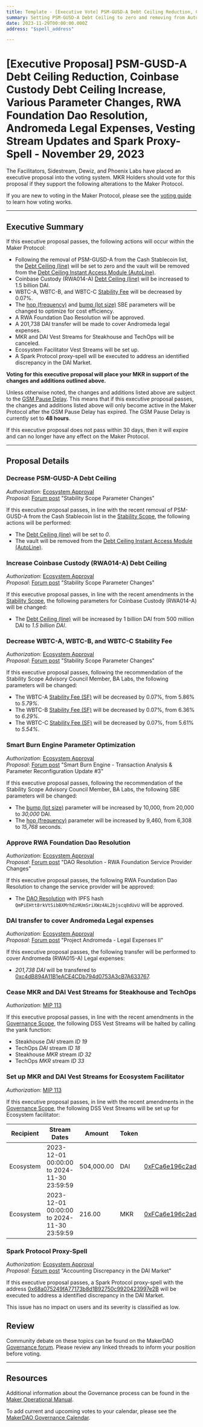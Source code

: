 ```yaml
---
title: Template - [Executive Vote] PSM-GUSD-A Debt Ceiling Reduction, Coinbase Custody Debt Ceiling Increase, Various Parameter Changes, RWA Foundation Dao Resolution, Andromeda Legal Expenses, Vesting Stream Updates and Spark Proxy-Spell - November 29, 2023
summary: Setting PSM-GUSD-A Debt Ceiling to zero and removing from AutoLine, Coinbase Custody (RWA014-A) Debt Ceiling increase, WBTC-A, WBTC-B, and WBTC-C Stability Fee changes, SBE parameter changes, RWA Foundation Dao Resolution, Andromeda Legal Expenses, Cancel Vesting Streams for Steakhouse and TechOps, Set up Ecosystem Facilitator Vesting Streams and Spark proxy-spell
date: 2023-11-29T00:00:00.000Z
address: "$spell_address"

---
```

# [Executive Proposal] PSM-GUSD-A Debt Ceiling Reduction, Coinbase Custody Debt Ceiling Increase, Various Parameter Changes, RWA Foundation Dao Resolution, Andromeda Legal Expenses, Vesting Stream Updates and Spark Proxy-Spell - November 29, 2023

The Facilitators, Sidestream, Dewiz, and Phoenix Labs have placed an executive proposal into the voting system. MKR Holders should vote for this proposal if they support the following alterations to the Maker Protocol.

If you are new to voting in the Maker Protocol, please see the [voting guide](https://manual.makerdao.com/governance/voting-in-makerdao/on-chain-governance) to learn how voting works.

---

## Executive Summary
	
If this executive proposal passes, the following actions will occur within the Maker Protocol:
- Following the removal of PSM-GUSD-A from the Cash Stablecoin list, the [Debt Ceiling (line)](https://manual.makerdao.com/parameter-index/vault-risk/param-debt-ceiling) will be set to zero and the vault will be removed from the [Debt Ceiling Instant Access Module (AutoLine)](https://manual.makerdao.com/module-index/module-dciam).
- Coinbase Custody (RWA014-A) [Debt Ceiling (line)](https://manual.makerdao.com/parameter-index/vault-risk/param-debt-ceiling) will be increased to 1.5 billion DAI.
- WBTC-A, WBTC-B, and WBTC-C [Stability Fee](https://manual.makerdao.com/parameter-index/vault-risk/param-stability-fee) will be decreased by 0.07%.
- The [hop (frequency)](https://mips.makerdao.com/mips/details/MIP104#9-1-3-1) and [bump (lot size)](https://mips.makerdao.com/mips/details/MIP104#9-1-3-3) SBE parameters will be changed to optimize for cost efficiency.
- A RWA Foundation Dao Resolution will be approved.
- A 201,738 DAI transfer will be made to cover Andromeda legal expenses.
- MKR and DAI Vest Streams for Steakhouse and TechOps will be canceled.
- Ecosystem Facilitator Vest Streams will be set up.
- A Spark Protocol proxy-spell will be executed to address an identified discrepancy in the DAI Market.


**Voting for this executive proposal will place your MKR in support of the changes and additions outlined above.**

Unless otherwise noted, the changes and additions listed above are subject to the [GSM Pause Delay](https://manual.makerdao.com/parameter-index/core/param-gsm-pause-delay). This means that if this executive proposal passes, the changes and additions listed above will only become active in the Maker Protocol after the GSM Pause Delay has expired. The GSM Pause Delay is currently set to **48 hours**.

If this executive proposal does not pass within 30 days, then it will expire and can no longer have any effect on the Maker Protocol.

---

## Proposal Details

### Decrease PSM-GUSD-A Debt Ceiling

*Authorization*: [Ecosystem Approval](http://forum.makerdao.com/t/stability-scope-parameter-changes-7/22882/2)\
*Proposal*: [Forum post](https://forum.makerdao.com/t/stability-scope-parameter-changes-7/22882#reduce-psm-gusd-a-debt-ceiling-8) "Stability Scope Parameter Changes"

If this executive proposal passes, in line with the recent removal of PSM-GUSD-A from the Cash Stablecoin list in the [Stability Scope](https://mips.makerdao.com/mips/details/MIP104#7-2-1-3-1a), the following actions will be performed:

- The [Debt Ceiling (line)](https://manual.makerdao.com/parameter-index/vault-risk/param-debt-ceiling) will be set to *0*.
- The vault will be removed from the [Debt Ceiling Instant Access Module (AutoLine)](https://manual.makerdao.com/module-index/module-dciam).


### Increase Coinbase Custody (RWA014-A) Debt Ceiling

*Authorization*: [Ecosystem Approval](http://forum.makerdao.com/t/stability-scope-parameter-changes-7/22882/2)\
*Proposal*: [Forum post](https://forum.makerdao.com/t/stability-scope-parameter-changes-7/22882#increase-rwa014-a-coinbase-custody-debt-ceiling-9) "Stability Scope Parameter Changes"

If this executive proposal passes, in line with the recent amendments in the [Stability Scope](https://mips.makerdao.com/mips/details/MIP104#7-2-1-3-1a), the following parameters for Coinbase Custody (RWA014-A) will be changed:

- The [Debt Ceiling (line)](https://manual.makerdao.com/parameter-index/vault-risk/param-debt-ceiling) will be increased by 1 billion DAI from 500 million DAI to *1.5 billion DAI*.


### Decrease WBTC-A, WBTC-B, and WBTC-C Stability Fee

*Authorization*: [Ecosystem Approval](http://forum.makerdao.com/t/stability-scope-parameter-changes-7/22882/2)\
*Proposal*: [Forum post](https://forum.makerdao.com/t/stability-scope-parameter-changes-7/22882#stability-feehttpsmanualmakerdaocomparameter-indexvault-riskparam-stability-fee-changes-7) "Stability Scope Parameter Changes"

If this executive proposal passes, following the recommendation of the Stability Scope Advisory Council Member, BA Labs, the following parameters will be changed:

- The WBTC-A [Stability Fee (SF)](https://manual.makerdao.com/parameter-index/vault-risk/param-stability-fee) will be decreased by 0.07%, from 5.86% to *5.79%*.
- The WBTC-B [Stability Fee (SF)](https://manual.makerdao.com/parameter-index/vault-risk/param-stability-fee) will be decreased by 0.07%, from 6.36% to *6.29%*.
- The WBTC-C [Stability Fee (SF)](https://manual.makerdao.com/parameter-index/vault-risk/param-stability-fee) will be decreased by 0.07%, from 5.61% to *5.54%*.


### Smart Burn Engine Parameter Optimization

*Authorization*: [Ecosystem Approval](https://forum.makerdao.com/t/smart-burn-engine-transaction-analysis-parameter-reconfiguration-update-3/22876/2)\
*Proposal*: [Forum post](https://forum.makerdao.com/t/smart-burn-engine-transaction-analysis-parameter-reconfiguration-update-3/22876) "Smart Burn Engine - Transaction Analysis & Parameter Reconfiguration Update #3"

If this executive proposal passes, following the recommendation of the Stability Scope Advisory Council Member, BA Labs, the following SBE parameters will be changed:

- The [bump (lot size)](https://mips.makerdao.com/mips/details/MIP104#9-1-3-3) parameter will be increased by 10,000, from 20,000 to *30,000* DAI.
- The [hop (frequency)](https://mips.makerdao.com/mips/details/MIP104#9-1-3-1) parameter will be increased by 9,460, from 6,308 to *15,768* seconds.


### Approve RWA Foundation Dao Resolution

*Authorization*: [Ecosystem Approval](https://forum.makerdao.com/t/dao-resolution-rwa-foundation-service-provider-changes/22866/2)\
*Proposal*: [Forum post](https://forum.makerdao.com/t/dao-resolution-rwa-foundation-service-provider-changes/22866) "DAO Resolution - RWA Foundation Service Provider Changes"

If this executive proposal passes, the following RWA Foundation Dao Resolution to change the service provider will be approved:

- The [DAO Resolution](https://gateway.pinata.cloud/ipfs/QmPiEHtt8rkVtSibBXMrhEzHUmSriXWz4AL2bjscq8dUvU) with IPFS hash `QmPiEHtt8rkVtSibBXMrhEzHUmSriXWz4AL2bjscq8dUvU` will be approved.


### DAI transfer to cover Andromeda Legal expenses

*Authorization*: [Ecosystem Approval](https://forum.makerdao.com/t/project-andromeda-legal-expenses-ii/22577/4)\
*Proposal*: [Forum post](https://forum.makerdao.com/t/project-andromeda-legal-expenses-ii/22577) "Project Andromeda - Legal Expenses II"

If this executive proposal passes, the following transfer will be performed to cover Andromeda (RWA015-A) Legal expenses:

- *201,738 DAI* will be transfered to [0xc4dB894A11B1eACE4CDb794d0753A3cB7A633767](https://etherscan.io/address/0xc4dB894A11B1eACE4CDb794d0753A3cB7A633767).


### Cease MKR and DAI Vest Streams for Steakhouse and TechOps

*Authorization*: [MIP 113](https://mips.makerdao.com/mips/details/MIP113#7-1-1-1-1a)

If this executive proposal passes, in line with the recent amendments in the [Governance Scope](https://mips.makerdao.com/mips/details/MIP113#7-1-1-1-1a), the following DSS Vest Streams will be halted by calling the yank function:

- Steakhouse *DAI* stream *ID 19*
- TechOps *DAI* stream *ID 18*
- Steakhouse *MKR* stream *ID 32*
- TechOps *MKR* stream *ID 33*


### Set up MKR and DAI Vest Streams for Ecosystem Facilitator

*Authorization*: [MIP 113](https://mips.makerdao.com/mips/details/MIP113#7-1-1-1-1a)

If this executive proposal passes, in line with the recent amendments in the [Governance Scope](https://mips.makerdao.com/mips/details/MIP113#7-1-1-1-1a), the following DSS Vest Streams will be set up for Ecosystem facilitator:

| Recipient | Stream Dates                                | Amount     | Token | Address                                                                                                               |
|-----------|---------------------------------------------|------------|-------|-----------------------------------------------------------------------------------------------------------------------|
| Ecosystem | 2023-12-01 00:00:00 to 2024-11-30 23:59:59 | 504,000.00 | DAI   | [0xFCa6e196c2ad557E64D9397e283C2AFe57344b75](https://etherscan.io/address/0xFCa6e196c2ad557E64D9397e283C2AFe57344b75) |
| Ecosystem | 2023-12-01 00:00:00 to 2024-11-30 23:59:59 |     216.00 | MKR   | [0xFCa6e196c2ad557E64D9397e283C2AFe57344b75](https://etherscan.io/address/0xFCa6e196c2ad557E64D9397e283C2AFe57344b75) |


### Spark Protocol Proxy-Spell

*Authorization*: [Ecosystem Approval](https://forum.makerdao.com/t/accounting-discrepancy-in-the-dai-market/22845/2)\
*Proposal*: [Forum post](https://forum.makerdao.com/t/accounting-discrepancy-in-the-dai-market/22845) "Accounting Discrepancy in the DAI Market"

If this executive proposal passes, a Spark Protocol proxy-spell with the address [0x68a075249fA77173b8d1B92750c9920423997e2B](https://etherscan.io/address/0x68a075249fA77173b8d1B92750c9920423997e2B) will be executed to address a identified discrepancy in the DAI Market.

This issue has no impact on users and its severity is classified as low.

## Review

Community debate on these topics can be found on the MakerDAO [Governance forum](https://forum.makerdao.com/). Please review any linked threads to inform your position before voting.

---

## Resources

Additional information about the Governance process can be found in the [Maker Operational Manual](https://manual.makerdao.com).

To add current and upcoming votes to your calendar, please see the [MakerDAO Governance Calendar](https://manual.makerdao.com/makerdao/calendars/governance-calendar).
